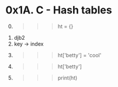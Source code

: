 # 0x1A. C - Hash tables

0. >>> ht = {}
1. djb2
2. key -> index
3. >>> ht['betty'] = 'cool'
4. >>> ht['betty']
5. >>> print(ht)
